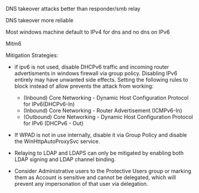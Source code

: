 DNS takeover attacks better than responder/smb relay

DNS takeover more reliable

Most windows machine default to IPv4 for dns and no dns on IPv6

Mitm6

Mitigation Strategies:
- if ipv6 is not used, disable DHCPv6 traffic and incoming router advertisments in windows firewall via group policy. Disabling IPv6 entirely may have unwanted side effects. Setting the following rules to block instead of allow prevents the attack from working:
	- (Inbound) Core Networking - Dynamic Host Configuration Protocol for IPv6(DHCPv6-In)
	- (Inbound) Core Networking - Router Advertisement (ICMPv6-In)
	- (Outbound) Core Networking - Dynamic Host Configuration Protocol for IPv6 (DHCPv6 - Out)

- If WPAD is not in use internally, disable it via Group Policy and disable the WinHttpAutoProxySvc service.
- Relaying to LDAP and LDAPS can only be mitigated by enabling both LDAP signing and LDAP channel binding.
- Consider Administrative users to the Protective Users group or marking them as Account is sensitive and cannot be delegated, which will prevent any impersonation of that user via delegation.

